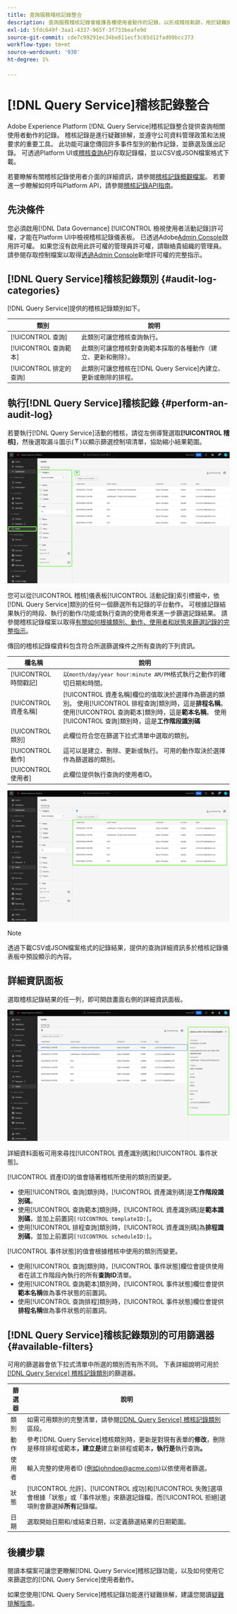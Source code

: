 ```yaml
---
title: 查詢服務稽核記錄整合
description: 查詢服務稽核記錄會維護各種使用者動作的記錄，以形成稽核軌跡，用於疑難排解問題或遵循公司資料管理政策和法規要求。 本教學課程提供查詢服務專屬稽核記錄功能的概觀。
exl-id: 5fdc649f-3aa1-4337-965f-3f733beafe9d
source-git-commit: cde7c99291ec34be811ecf3c85d12fad09bcc373
workflow-type: tm+mt
source-wordcount: '930'
ht-degree: 1%

---
```


# [!DNL Query Service]稽核記錄整合

Adobe Experience Platform [!DNL Query Service]稽核記錄整合提供查詢相關使用者動作的記錄。 稽核記錄是進行疑難排解，並遵守公司資料管理政策和法規要求的重要工具。 此功能可讓您傳回許多事件型別的動作記錄，並篩選及匯出記錄。 可透過Platform UI或[稽核查詢API](https://www.adobe.io/experience-platform-apis/references/audit-query/)存取記錄檔，並以CSV或JSON檔案格式下載。

若要瞭解有關稽核記錄使用者介面的詳細資訊，請參閱[稽核記錄概觀檔案](../../landing/governance-privacy-security/audit-logs/overview.md)。 若要進一步瞭解如何呼叫Platform API，請參閱[稽核記錄API指南](../../landing/api-guide.md)。

## 先決條件

您必須啟用[!DNL Data Governance] [!UICONTROL 檢視使用者活動記錄]許可權，才能在Platform UI中檢視稽核記錄儀表板。 已透過Adobe[Admin Console](https://adminconsole.adobe.com/)啟用許可權。 如果您沒有啟用此許可權的管理員許可權，請聯絡貴組織的管理員。 請參閱存取控制檔案以取得[透過Admin Console](../../access-control/home.md)新增許可權的完整指示。

## [!DNL Query Service]稽核記錄類別 {#audit-log-categories}

[!DNL Query Service]提供的稽核記錄類別如下。

| 類別 | 說明 |
|---|---|
| [!UICONTROL 查詢] | 此類別可讓您稽核查詢執行。 |
| [!UICONTROL 查詢範本] | 此類別可讓您稽核對查詢範本採取的各種動作（建立、更新和刪除）。 |
| [!UICONTROL 排定的查詢] | 此類別可讓您稽核在[!DNL Query Service]內建立、更新或刪除的排程。 |

## 執行[!DNL Query Service]稽核記錄 {#perform-an-audit-log}

若要執行[!DNL Query Service]活動的稽核，請從左側導覽選取&#x200B;**[!UICONTROL 稽核]**，然後選取漏斗圖示(![篩選圖示。](../images/audit-log/filter.png))以顯示篩選控制項清單，協助縮小結果範圍。

![Platform UI稽核記錄儀表板，在左側導覽中顯示「稽核」，且篩選器控制項反白顯示。](../images/audit-log/filter-controls.png)

您可以從[!UICONTROL 稽核]儀表板[!UICONTROL 活動記錄]索引標籤中，依[!DNL Query Service]類別的任何一個篩選所有記錄的平台動作。 可根據記錄結果執行的時段、執行的動作/功能或執行查詢的使用者來進一步篩選記錄結果。 請參閱稽核記錄檔案以取得[有關如何根據類別、動作、使用者和狀態來篩選記錄的完整指示](../../landing/governance-privacy-security/audit-logs/overview.md#managing-audit-logs-in-the-ui)。

傳回的稽核記錄檔資料包含符合所選篩選條件之所有查詢的下列資訊。

| 欄名稱 | 說明 |
|---|---|
| [!UICONTROL 時間戳記] | 以`month/day/year hour:minute AM/PM`格式執行之動作的確切日期和時間。 |
| [!UICONTROL 資產名稱] | [!UICONTROL 資產名稱]欄位的值取決於選擇作為篩選的類別。 使用[!UICONTROL 排程查詢]類別時，這是&#x200B;**排程名稱**。 使用[!UICONTROL 查詢範本]類別時，這是&#x200B;**範本名稱**。 使用[!UICONTROL 查詢]類別時，這是&#x200B;**工作階段識別碼** |
| [!UICONTROL 類別] | 此欄位符合您在篩選下拉式清單中選取的類別。 |
| [!UICONTROL 動作] | 這可以是建立、刪除、更新或執行。 可用的動作取決於選擇作為篩選器的類別。 |
| [!UICONTROL 使用者] | 此欄位提供執行查詢的使用者ID。 |

![已反白篩選活動記錄檔的[稽核]儀表板。](../images/audit-log/filtered-activity.png)

>[!NOTE]
>
>透過下載CSV或JSON檔案格式的記錄結果，提供的查詢詳細資訊多於稽核記錄儀表板中預設顯示的內容。

## 詳細資訊面板

選取稽核記錄結果的任一列，即可開啟畫面右側的詳細資訊面板。

![稽核儀表板活動記錄索引標籤，並反白顯示詳細資訊面板。](../images/audit-log/details-panel.png)

詳細資料面板可用來尋找[!UICONTROL 資產識別碼]和[!UICONTROL 事件狀態]。

[!UICONTROL 資產ID]的值會隨著稽核所使用的類別而變更。

* 使用[!UICONTROL 查詢]類別時，[!UICONTROL 資產識別碼]是&#x200B;**工作階段識別碼**。
* 使用[!UICONTROL 查詢範本]類別時，[!UICONTROL 資產識別碼]是&#x200B;**範本識別碼**，並加上前置詞`[!UICONTROL templateID:]`。
* 使用[!UICONTROL 排程查詢]類別時，[!UICONTROL 資產識別碼]為&#x200B;**排程識別碼**，並加上前置詞`[!UICONTROL scheduleID:]`。

[!UICONTROL 事件狀態]的值會根據稽核中使用的類別而變更。

* 使用[!UICONTROL 查詢]類別時，[!UICONTROL 事件狀態]欄位會提供使用者在該工作階段內執行的所有&#x200B;**查詢ID**&#x200B;清單。
* 使用[!UICONTROL 查詢範本]類別時，[!UICONTROL 事件狀態]欄位會提供&#x200B;**範本名稱**&#x200B;做為事件狀態的前置詞。
* 使用[!UICONTROL 查詢排程]類別時，[!UICONTROL 事件狀態]欄位會提供&#x200B;**排程名稱**&#x200B;做為事件狀態的前置詞。

## [!DNL Query Service]稽核記錄類別的可用篩選器 {#available-filters}

可用的篩選器會依下拉式清單中所選的類別而有所不同。 下表詳細說明可用於[[!DNL Query Service] 稽核記錄類別](#audit-log-categories)的篩選器。

| 篩選器 | 說明 |
|---|---|
| 類別 | 如需可用類別的完整清單，請參閱[[!DNL Query Service] 稽核記錄類別](#audit-log-categories)區段。 |
| 動作 | 參考[!DNL Query Service]稽核類別時，更新是對現有表單的&#x200B;**修改**，刪除是移除排程或範本&#x200B;**，建立是**&#x200B;建立新排程或範本&#x200B;**，執行是**&#x200B;執行查詢&#x200B;**。** |
| 使用者 | 輸入完整的使用者ID (例如johndoe@acme.com)以依使用者篩選。 |
| 狀態 | [!UICONTROL 允許]、[!UICONTROL 成功]和[!UICONTROL 失敗]選項會根據「狀態」或「事件狀態」來篩選記錄檔，而[!UICONTROL 拒絕]選項則會篩選掉&#x200B;**所有**&#x200B;記錄檔。 |
| 日期 | 選取開始日期和/或結束日期，以定義篩選結果的日期範圍。 |

## 後續步驟

閱讀本檔案可讓您更瞭解[!DNL Query Service]稽核記錄功能，以及如何使用它來篩選您的[!DNL Query Service]使用者動作。

如果您使用[!DNL Query Service]稽核記錄功能進行疑難排解，建議您閱讀[疑難排解指南](../troubleshooting-guide.md)。
